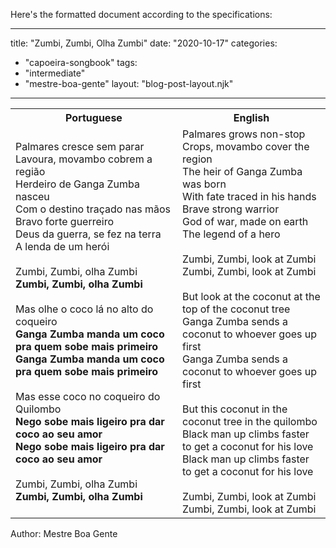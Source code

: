 Here's the formatted document according to the specifications:

---
title: "Zumbi, Zumbi, Olha Zumbi"
date: "2020-10-17"
categories: 
  - "capoeira-songbook"
tags: 
  - "intermediate"
  - "mestre-boa-gente"
layout: "blog-post-layout.njk"
---

<table class="capoeira-table">
    <tr class="header-row">
        <th>Portuguese</th>
        <th>English</th>
    </tr>
    <tr>
        <td>Palmares cresce sem parar<br>
Lavoura, movambo cobrem a região<br>
Herdeiro de Ganga Zumba nasceu<br>
Com o destino traçado nas mãos<br>
Bravo forte guerreiro<br>
Deus da guerra, se fez na terra<br>
A lenda de um herói<br>
<br>
Zumbi, Zumbi, olha Zumbi<br>
<strong>Zumbi, Zumbi, olha Zumbi</strong><br>
<br>
Mas olhe o coco lá no alto do coqueiro<br>
<strong>Ganga Zumba manda um coco pra quem sobe mais primeiro<br>
Ganga Zumba manda um coco pra quem sobe mais primeiro</strong><br>
<br>
Mas esse coco no coqueiro do Quilombo<br>
<strong>Nego sobe mais ligeiro pra dar coco ao seu amor<br>
Nego sobe mais ligeiro pra dar coco ao seu amor</strong><br>
<br>
Zumbi, Zumbi, olha Zumbi<br>
<strong>Zumbi, Zumbi, olha Zumbi</strong></td>
        <td>Palmares grows non-stop<br>
Crops, movambo cover the region<br>
The heir of Ganga Zumba was born<br>
With fate traced in his hands<br>
Brave strong warrior<br>
God of war, made on earth<br>
The legend of a hero<br>
<br>
Zumbi, Zumbi, look at Zumbi<br>
Zumbi, Zumbi, look at Zumbi<br>
<br>
But look at the coconut at the top of the coconut tree<br>
Ganga Zumba sends a coconut to whoever goes up first<br>
Ganga Zumba sends a coconut to whoever goes up first<br>
<br>
But this coconut in the coconut tree in the quilombo<br>
Black man up climbs faster to get a coconut for his love<br>
Black man up climbs faster to get a coconut for his love<br>
<br>
Zumbi, Zumbi, look at Zumbi<br>
Zumbi, Zumbi, look at Zumbi</td>
    </tr>
</table>

<figcaption>
Author: Mestre Boa Gente
</figcaption>